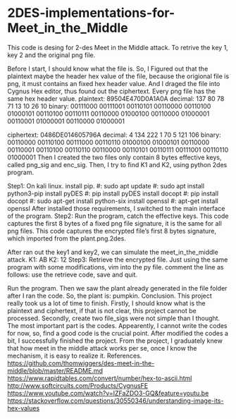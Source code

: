 # 2DES-implementations-for-Meet_in_the_Middle
This code is desing for 2-des Meet in the Middle attack. To retrive the key 1, key 2 and the original png file.

Before I start, I should know what the file is. So, I Figured out that the plaintext maybe the header hex value of the file, because the origional file is png, it must contains an fixed hex header value. And I draged the file into Cygnus Hex editor, thus found out the ciphertext.
Every png file has the same hex header value.
plaintext: 89504E470D0A1A0A
decimal: 137 80 78 71 13 10 26 10
binary: 00111000 00111001 00110101 00110000 00110100 01000101 00110100 00110111 00110000 01000100 00110000 01000001 00110001 01000001 00110000 01000001
  
ciphertext: 0486DE014605796A
decimal: 4 134 222 1 70 5 121 106
binary: 00110000 00110100 00111000 00110110 01000100 01000101 00110000 00110001 00110100 00110110 00110000 00110101 00110111 00111001 00110110 01000001
Then I created the two files only contain 8 bytes effective keys, called png_sig and enc_sig.
Then, I try to find K1 and K2, using python 2des program.
   
Step1:
On kali linux.
install pip.
#: sudo apt update
#: sudo apt install python3-pip
install pyDES
#: pip install pyDES
install docopt
#: pip install docopt
#: sudo apt-get install python-six
install openssl
#: apt-get install openssl
After installed those requirements, I switched to the main interface of the program.
Step2:
Run the program, catch the effective keys.
This code captures the first 8 bytes of a fixed png file signature, it is the same for all png files.
This code captures the encrypted file’s first 8 bytes signature, which imported from the plant.png.2des.
   
  After ran out the key1 and key2, we can simulate the meet_in_the_middle attack.
K1: AB K2: 12
Step3:
Retrieve the encrypted file.
Just using the same program with some modifications, vim into the py file.
comment the line as follows:
use the retrieve code, save and quit.
   
Run the program.
 Then we saw the plant already generated in the file folder after I ran the code.
So, the plant is: pumpkin.
Conclusion.
This project really took us a lot of time to finish. Firstly, I should know what is the plaintext and ciphertext, if that is not clear, this project cannot be processed. Secondly, create two file_sigs were not simple than I thought. The most important part is the codes. Appearently, I cannot write the codes for now, so, find a good code is the crucial point. After modified the codes a bit, I successfully finished the project. From the project, I graduately knew that how meet in the middle attack works per se, once I know the mechanism, it is easy to realize it.
References.
https://github.com/thomwiggers/des-meet-in-the-middle/blob/master/README.md https://www.rapidtables.com/convert/number/hex-to-ascii.html http://www.softcircuits.com/Products/CygnusFE https://www.youtube.com/watch?v=IZFaZDO3-GQ&feature=youtu.be https://stackoverflow.com/questions/30550346/understanding-image-its-hex-values